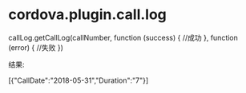 # cordova.plugin.call.log

callLog.getCallLog(callNumber, function (success) {
      //成功
    }, function (error) {
      //失败
    })

结果:
  
  [{"CallDate":"2018-05-31","Duration":"7"}]
